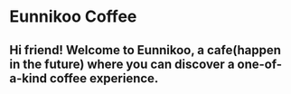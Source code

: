 # Eunnikoo Coffee

## Hi friend! Welcome to Eunnikoo, a cafe(happen in the future) where you can discover a one-of-a-kind coffee experience.
